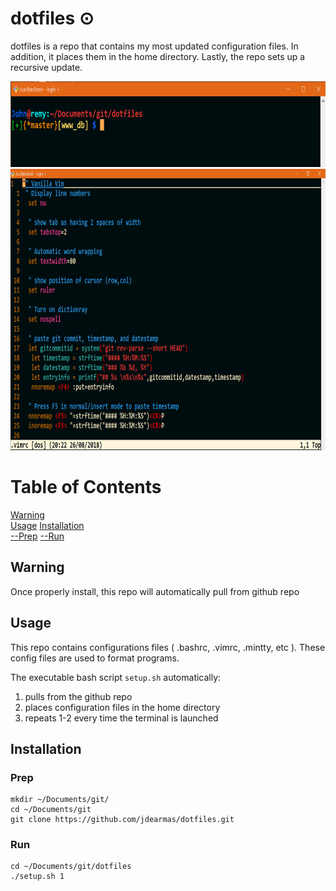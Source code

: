 # dotfiles ⊙
dotfiles is a repo that contains my most updated configuration files. In addition, it places them in the home directory. Lastly, the repo sets up a recursive update.

<p align="center">
  <img src="https://github.com/jdearmas/dotfiles/blob/master/doc/preview3.png" width="750" height="137">
  <img src="https://github.com/jdearmas/dotfiles/blob/master/doc/preview2.PNG" width="750" height="450">

# Table of Contents
[Warning](##Warning)  
[Usage](##Usage)
[Installation](##Installation)  
[--Prep](###Prep)
[--Run](###Run)

    

## Warning 
Once properly install, this repo will automatically pull from github repo 

## Usage
This repo contains configurations files ( .bashrc, .vimrc, .mintty, etc ). 
These config files are used to format programs.

The executable bash script ``` setup.sh ``` automatically:
1. pulls from the github repo
2. places configuration files in the home directory
3. repeats 1-2 every time the terminal is launched

## Installation
### Prep
```
mkdir ~/Documents/git/
cd ~/Documents/git
git clone https://github.com/jdearmas/dotfiles.git
```

### Run
``` 
cd ~/Documents/git/dotfiles
./setup.sh 1
```
